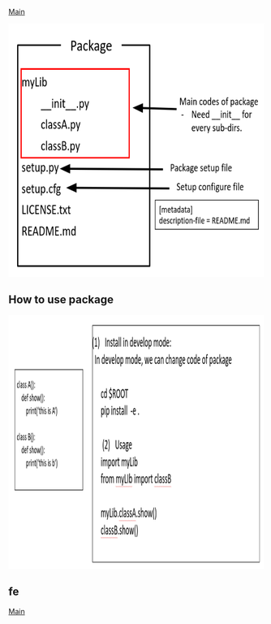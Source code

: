 [Main](../README.md)

[Sample package]:(https://github.com/mtbui2010/testlib)

<img src="../images/12.PNG" height="500">

## How to use package
<img src="../images/13_.PNG" height="500">

## fe

[Main](../README.md)
